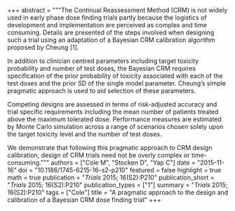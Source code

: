 +++
abstract = """The Continual Reassessment Method (CRM) is not widely used in early phase dose finding trials partly because the logistics of development and implementation are perceived as complex and time consuming. Details are presented of the steps involved when designing such a trial using an adaptation of a Bayesian CRM calibration algorithm proposed by Cheung [1].

In addition to clinician centred parameters including target toxicity probability and number of test doses, the Bayesian CRM requires specification of the prior probability of toxicity associated with each of the test doses and the prior SD of the single model parameter. Cheung’s simple pragmatic approach is used to aid selection of these parameters.

Competing designs are assessed in terms of risk-adjusted accuracy and trial specific requirements including the mean number of patients treated above the maximum tolerated dose. Performance measures are estimated by Monte Carlo simulation across a range of scenarios chosen solely upon the target toxicity level and the number of test doses.

We demonstrate that following this pragmatic approach to CRM design calibration, design of CRM trials need not be overly complex or time-consuming."""
authors = ["Cole M", "Stocken D", "Yap C"]
date = "2015-11-16"
doi = "10.1186/1745-6215-16-s2-p210"
featured = false
highlight = true
math = true
publication = "*Trials* 2015; 16(S2):P210"
publication_short = "*Trials* 2015; 16(S2):P210"
publication_types = ["1"]
summary = "*Trials* 2015; 16(S2):P210"
tags = ["Cole"]
title = "A pragmatic approach to the design and calibration of a Bayesian CRM dose finding trial"
+++
